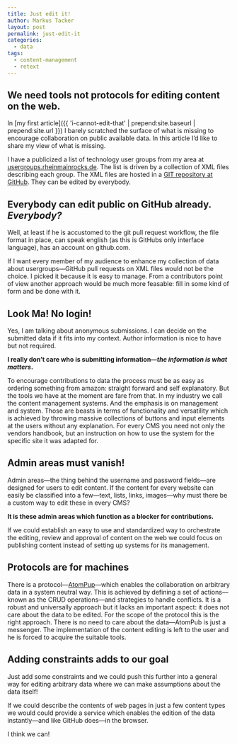 ```yaml
---
title: Just edit it!
author: Markus Tacker
layout: post
permalink: just-edit-it
categories:
  - data
tags:
  - content-management
  - retext
---
```


## We need tools not protocols for editing content on the web.

In [my first article]({{ 'i-cannot-edit-that' | prepend:site.baseurl | prepend:site.url }}) I barely scratched the surface of what is missing to encourage collaboration on public available data. In this article I’d like to share my view of what is missing.

I have a publicized a list of technology user groups from my area at [usergroups.rheinmainrocks.de](http://usergroups.rheinmainrocks.de/). The list is driven by a collection of XML files describing each group. The XML files are hosted in a [GIT repository at GitHub](https://github.com/tacker/ugrm-data). They can be edited by everybody.

## Everybody can edit public on GitHub already. *Everybody?*

Well, at least if he is accustomed to the git pull request workflow, the file format in place, can speak english (as this is GitHubs only interface language), has an account on github.com.

If I want every member of my audience to enhance my collection of data about usergroups—GitHub pull requests on XML files would not be the choice. I picked it because it is easy to manage. From a contributors point of view another approach would be much more feasable: fill in some kind of form and be done with it.

## Look Ma! No login!
Yes, I am talking about anonymous submissions. I can decide on the submitted data if it fits into my context. Author information is nice to have but not required.

**I really don’t care who is submitting information—*the information is what matters*.**

To encourage contributions to data the process must be as easy as ordering something from amazon: straight forward and self explanatory. But the tools we have at the moment are fare from that. In my industry we call the content management systems. And the emphasis is on management and system. Those are beasts in terms of functionality and versatility which is achieved by throwing massive collections of buttons and input elements at the users without any explanation. For every CMS you need not only the vendors handbook, but an instruction on how to use the system for the specific site it was adapted for.

## Admin areas must vanish!

Admin areas—the thing behind the username and password fields—are designed for users to edit content. If the content for every website can easily be classified into a few—text, lists, links, images—why must there be a custom way to edit these in every CMS?

**It is these admin areas which function as a blocker for contributions.**

If we could establish an easy to use and standardized way to orchestrate the editing, review and approval of content on the web we could focus on publishing content instead of setting up systems for its management.

## Protocols are for machines

There is a protocol—[AtomPup](http://bitworking.org/projects/atom/rfc5023.html)—which enables the collaboration on arbitrary data in a system neutral way. This is achieved by defining a set of actions—known as the CRUD operations—and strategies to handle conflicts. It is a robust and universally approach but it lacks an important aspect: it does not care about the data to be edited. For the scope of the protocol this is the right approach. There is no need to care about the data—AtomPub is just a messenger. The implementation of the content editing is left to the user and he is forced to acquire the suitable tools.

## Adding constraints adds to our goal

Just add some constraints and we could push this further into a general way for editing arbitrary data where we can make assumptions about the data itself!

If we could describe the contents of web pages in just a few content types we would could provide a service which enables the edition of the data instantly—and like GitHub does—in the browser.

I think we can!
